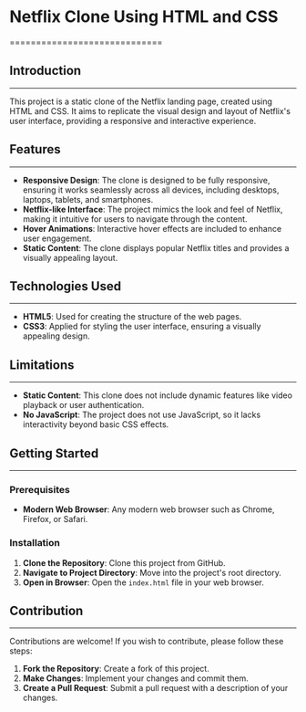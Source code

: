 
# Netflix Clone Using HTML and CSS
=============================

## Introduction
------------

This project is a static clone of the Netflix landing page, created using HTML and CSS. It aims to replicate the visual design and layout of Netflix's user interface, providing a responsive and interactive experience.

## Features
------------

- **Responsive Design**: The clone is designed to be fully responsive, ensuring it works seamlessly across all devices, including desktops, laptops, tablets, and smartphones.
- **Netflix-like Interface**: The project mimics the look and feel of Netflix, making it intuitive for users to navigate through the content.
- **Hover Animations**: Interactive hover effects are included to enhance user engagement.
- **Static Content**: The clone displays popular Netflix titles and provides a visually appealing layout.

## Technologies Used
--------------------

- **HTML5**: Used for creating the structure of the web pages.
- **CSS3**: Applied for styling the user interface, ensuring a visually appealing design.

## Limitations
------------

- **Static Content**: This clone does not include dynamic features like video playback or user authentication.
- **No JavaScript**: The project does not use JavaScript, so it lacks interactivity beyond basic CSS effects.

## Getting Started
-----------------

### Prerequisites

- **Modern Web Browser**: Any modern web browser such as Chrome, Firefox, or Safari.

### Installation

1. **Clone the Repository**: Clone this project from GitHub.
2. **Navigate to Project Directory**: Move into the project's root directory.
3. **Open in Browser**: Open the `index.html` file in your web browser.

## Contribution
--------------

Contributions are welcome! If you wish to contribute, please follow these steps:

1. **Fork the Repository**: Create a fork of this project.
2. **Make Changes**: Implement your changes and commit them.
3. **Create a Pull Request**: Submit a pull request with a description of your changes.

